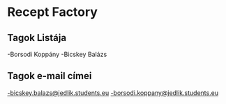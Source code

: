# Recept Factory
## Tagok Listája
-Borsodi Koppány
-Bicskey Balázs
## Tagok e-mail címei
-bicskey.balazs@jedlik.students.eu
-borsodi.koppany@jedlik.students.eu